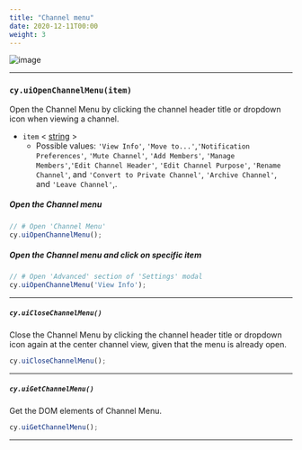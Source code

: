 ```yaml
---
title: "Channel menu"
date: 2020-12-11T00:00
weight: 3
---
```


![image](/contribute/webapp/e2e-cheatsheet/channel-menu.png)

***

### `cy.uiOpenChannelMenu(item)`
Open the Channel Menu by clicking the channel header title or dropdown icon when viewing a channel.

- `item`
< <a target="_blank" href="https://developer.mozilla.org/en-US/docs/Web/JavaScript/Data_structures#String_type">string</a> >
  - Possible values: `'View Info'`, `'Move to...'`,`'Notification Preferences'`, `'Mute Channel'`, `'Add Members'`, `'Manage Members'`,`'Edit Channel Header'`, `'Edit Channel Purpose'`, `'Rename Channel'`, and `'Convert to Private Channel'`, `'Archive Channel'`, and `'Leave Channel'`,.

##### Open the Channel menu
```javascript
// # Open 'Channel Menu'
cy.uiOpenChannelMenu();
```

##### Open the Channel menu and click on specific item
```javascript
// # Open 'Advanced' section of 'Settings' modal
cy.uiOpenChannelMenu('View Info');
```

***

##### `cy.uiCloseChannelMenu()`
Close the Channel Menu by clicking the channel header title or dropdown icon again at the center channel view, given that the menu is already open.

```javascript
cy.uiCloseChannelMenu();
```

***

##### `cy.uiGetChannelMenu()`
Get the DOM elements of Channel Menu.

```javascript
cy.uiGetChannelMenu();
```

***
